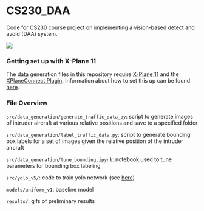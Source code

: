 # CS230_DAA
Code for CS230 course project on implementing a vision-based detect and avoid (DAA) system.

![](https://github.com/smkatz12/CS230_DAA/blob/main/results/test_above.gif)

### Getting set up with X-Plane 11
The data generation files in this repository require [X-Plane 11](https://www.x-plane.com) and the [XPlaneConnect Plugin](https://github.com/nasa/XPlaneConnect). Information about how to set this up can be found [here](https://github.com/StanfordASL/NASA_ULI_Xplane_Simulator).

### File Overview
`src/data_generation/generate_traffic_data_py`: script to generate images of intruder aircraft at various relative positions and save to a specified folder

`src/data_generation/label_traffic_data.py`: script to generate bounding box labels for a set of images given the relative position of the intruder aircraft

`src/data_generation/tune_bounding.ipynb`: notebook used to tune parameters for bounding box labeling

`src/yolo_v5/`: code to train yolo network (see [here](https://github.com/ultralytics/yolov5))

`models/uniform_v1`: baseline model

`results/`: gifs of preliminary results